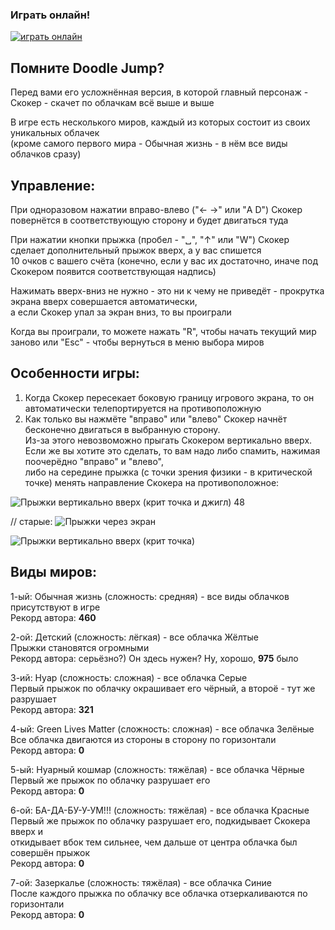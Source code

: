 ### Играть онлайн!
[![играть онлайн](https://img.shields.io/website?style=plastic&url=https%3A%2F%2Fauzmit.github.io%2FHexlet-Practice_31-group%2F)](https://auzmit.github.io/My_Prig-skok/)

## Помните Doodle Jump?
Перед вами его усложнённая версия, в которой главный персонаж -\
Скокер - скачет по облачкам всё выше и выше

В игре есть несколького миров, каждый из которых состоит из своих уникальных облачек\
(кроме самого первого мира - Обычная жизнь - в нём все виды облачков сразу)

## Управление:
При одноразовом нажатии вправо-влево ("← →" или "A D") Скокер повернётся в соответствующую сторону и будет двигаться туда

При нажатии кнопки прыжка (пробел - "␣", "↑" или "W") Скокер сделает дополнительный прыжок вверх, а у вас спишется\
10 очков с вашего счёта (конечно, если у вас их достаточно, иначе под Скокером появится соответствующая надпись)

Нажимать вверх-вниз не нужно - это ни к чему не приведёт - прокрутка экрана вверх совершается автоматически,\
а если Скокер упал за экран вниз, то вы проиграли

Когда вы проиграли, то можете нажать "R", чтобы начать текущий мир заново или "Esc" - чтобы вернуться в меню выбора миров

## Особенности игры:
1) Когда Скокер пересекает боковую границу игрового экрана, то он автоматически телепортируется на противоположную
2) Как только вы нажмёте "вправо" или "влево" Скокер начнёт бесконечно двигаться в выбранную сторону.\
   Из-за этого невозвоможно прыгать Скокером вертикально вверх.\
   Если же вы хотите это сделать, то вам надо либо спамить, нажимая поочерёдно "вправо" и "влево",\
   либо на середине прыжка (с точки зрения физики - в критической точке) менять направление Скокера на противоположное:



![Прыжки вертикально вверх (крит  точка и джигл) 48](https://github.com/user-attachments/assets/e157e862-4666-4e8e-9e61-37942a20ed38)

// старые:
![Прыжки через экран](https://github.com/user-attachments/assets/5d2470d3-a103-411f-9d14-e435394da553)

![Прыжки вертикально вверх (крит  точка)](https://github.com/user-attachments/assets/bf796382-2ca1-4600-b154-7d15d2b16696)

## Виды миров:
1-ый: Обычная жизнь (сложность: средняя) - все виды облачков присутствуют в игре\
Рекорд автора: **460**

2-ой: Детский (сложность: лёгкая) - все облачка Жёлтые\
Прыжки становятся огромными\
Рекорд автора: серьёзно?) Он здесь нужен? Ну, хорошо, **975** было

3-ий: Нуар (сложность: сложная) - все облачка Серые\
Первый прыжок по облачку окрашивает его чёрный, а второё - тут же разрушает\
Рекорд автора: **321**

4-ый: Green Lives Matter (сложность: сложная) - все облачка Зелёные\
Все облачка двигаются из стороны в сторону по горизонтали\
Рекорд автора: **0**

5-ый: Нуарный кошмар (сложность: тяжёлая) - все облачка Чёрные\
Первый же прыжок по облачку разрушает его\
Рекорд автора: **0**

6-ой: БА-ДА-БУ-У-УМ!!! (сложность: тяжёлая) - все облачка Красные\
Первый же прыжок по облачку разрушает его, подкидывает Скокера вверх и\
откидывает вбок тем сильнее, чем дальше от центра облачка был совершён прыжок\
Рекорд автора: **0**

7-ой: Зазеркалье (сложность: тяжёлая) - все облачка Синие\
После каждого прыжка по облачку все облачка отзеркаливаются по горизонтали\
Рекорд автора: **0**
